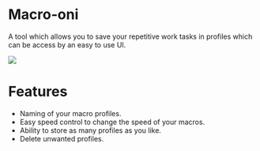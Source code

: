 ﻿# Macro-oni
A tool which allows you to save your repetitive work tasks in profiles which can be access by an easy to use UI.

![](../00_pictures/macro-oni/macro-oni-ui.PNG)

# Features
* Naming of your macro profiles.
* Easy speed control to change the speed of your macros.
* Ability to store as many profiles as you like.
* Delete unwanted profiles.


